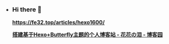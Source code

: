 - ### Hi there 👋

  **https://fe32.top/articles/hexo1600/**

  **[搭建基于Hexo+Butterfly主题的个人博客站 - 花花の泪 - 博客园](https://www.cnblogs.com/huahuadelei/p/15892218.html)**

  <!--
  **wenyp3038/wenyp3038** is a ✨ _special_ ✨ repository because its `README.md` (this file) appears on your GitHub profile.

  Here are some ideas to get you started:

  - 🔭 I’m currently working on ...
  - 🌱 I’m currently learning ...
  - 👯 I’m looking to collaborate on ...
  - 🤔 I’m looking for help with ...
  - 💬 Ask me about ...
  - 📫 How to reach me: ...
  - 😄 Pronouns: ...
  - ⚡ Fun fact: ...
    -->
